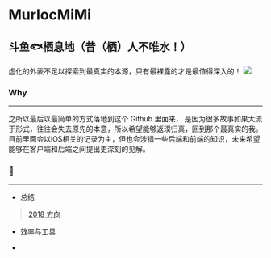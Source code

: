 # MurlocMiMi
## 斗鱼🐟栖息地（昔（栖）人不唯水！）
虚化的外表不足以探索到最真实的本源，只有最裸露的才是最值得深入的！
![](http://p88xz0cfk.bkt.clouddn.com/20180505152551021697787.jpg)
### Why
- - - -
之所以最后以最简单的方式落地到这个 Github 里面来， 是因为很多故事如果太流于形式，往往会失去原先的本意，所以希望能够返璞归真，回到那个最真实的我。
目前里面会以iOS相关的记录为主，但也会涉猎一些后端和前端的知识，未来希望能够在客户端和后端之间提出更深刻的见解。
### 📖
- - - -
* 总结
> [2018 方向](总结/2018方向.md) 
* 效率与工具
>   
* ​
